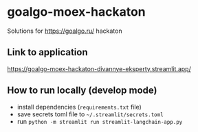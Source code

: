 # goalgo-moex-hackaton
Solutions for https://goalgo.ru/ hackaton

## Link to application
https://goalgo-moex-hackaton-divannye-eksperty.streamlit.app/

## How to run locally (develop mode)
- install dependencies (`requirements.txt` file)
- save secrets toml file to `~/.streamlit/secrets.toml`
- run `python -m streamlit run streamlit-langchain-app.py`